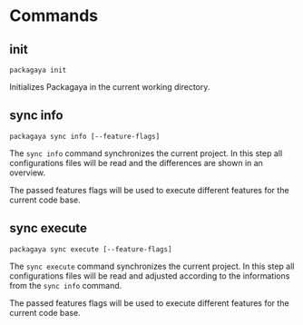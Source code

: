 # Commands

## init

```
packagaya init
```

Initializes Packagaya in the current working directory.

## sync info

```
packagaya sync info [--feature-flags]
```

The `sync info` command synchronizes the current project. In this step all configurations files will be read and the differences are shown in an overview.

The passed features flags will be used to execute different features for the current code base.

## sync execute

```
packagaya sync execute [--feature-flags]
```

The `sync execute` command synchronizes the current project. In this step all configurations files will be read and adjusted according to the informations from the `sync info` command.

The passed features flags will be used to execute different features for the current code base.
